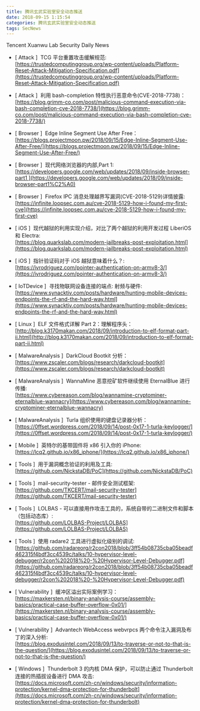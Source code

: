 ```yaml
---
title: 腾讯玄武实验室安全动态推送
date: 2018-09-15 1:15:54
categories: 腾讯玄武实验室安全动态推送
tags: SecNews
---
```


Tencent Xuanwu Lab Security Daily News  
* [ Attack ]  TCG 平台重置攻击缓解规范:   
[https://trustedcomputinggroup.org/wp-content/uploads/Platform-Reset-Attack-Mitigation-Specification.pdf](https://trustedcomputinggroup.org/wp-content/uploads/Platform-Reset-Attack-Mitigation-Specification.pdf)  

* [ Attack ]  利用 bash-completion 特性执行恶意命令(CVE-2018-7738)：   
[https://blog.grimm-co.com/post/malicious-command-execution-via-bash-completion-cve-2018-7738/](https://blog.grimm-co.com/post/malicious-command-execution-via-bash-completion-cve-2018-7738/)  

* [ Browser ]  Edge Inline Segment Use After Free：   
[https://blogs.projectmoon.pw/2018/09/15/Edge-Inline-Segment-Use-After-Free/](https://blogs.projectmoon.pw/2018/09/15/Edge-Inline-Segment-Use-After-Free/)  

* [ Browser ]  现代网络浏览器的内部,Part 1:   
[https://developers.google.com/web/updates/2018/09/inside-browser-part1 ](https://developers.google.com/web/updates/2018/09/inside-browser-part1%C2%A0)  

* [ Browser ]  Firefox IPC 消息处理越界写漏洞(CVE-2018-5129)详情披露:   
[https://infinite.loopsec.com.au/cve-2018-5129-how-i-found-my-first-cve](https://infinite.loopsec.com.au/cve-2018-5129-how-i-found-my-first-cve)  

* [ iOS ]  现代越狱的利用实现介绍，对比了两个越狱的利用开发过程 LiberiOS 和 Electra:   
[https://blog.quarkslab.com/modern-jailbreaks-post-exploitation.html](https://blog.quarkslab.com/modern-jailbreaks-post-exploitation.html)  

* [ iOS ]  指针验证码对于 iOS 越狱意味着什么？:   
[https://ivrodriguez.com/pointer-authentication-on-armv8-3/](https://ivrodriguez.com/pointer-authentication-on-armv8-3/)  

* [ IoTDevice ]  寻找物联网设备连接的端点: 射频与硬件:   
[https://www.synacktiv.com/posts/hardware/hunting-mobile-devices-endpoints-the-rf-and-the-hard-way.html](https://www.synacktiv.com/posts/hardware/hunting-mobile-devices-endpoints-the-rf-and-the-hard-way.html)  

* [ Linux ]  ELF 文件格式详解 Part 2：理解程序头：   
[http://blog.k3170makan.com/2018/09/introduction-to-elf-format-part-ii.html](http://blog.k3170makan.com/2018/09/introduction-to-elf-format-part-ii.html)  

* [ MalwareAnalysis ]  DarkCloud Bootkit 分析：   
[https://www.zscaler.com/blogs/research/darkcloud-bootkit](https://www.zscaler.com/blogs/research/darkcloud-bootkit)  

* [ MalwareAnalysis ]  WannaMine 恶意挖矿软件继续使用 EternalBlue 进行传播:   
[https://www.cybereason.com/blog/wannamine-cryptominer-eternalblue-wannacry](https://www.cybereason.com/blog/wannamine-cryptominer-eternalblue-wannacry)  

* [ MalwareAnalysis ]  Turla 组织使用的键盘记录器分析：   
[https://0ffset.wordpress.com/2018/09/14/post-0x17-1-turla-keylogger/](https://0ffset.wordpress.com/2018/09/14/post-0x17-1-turla-keylogger/)  

* [ Mobile ]  英特尔的基带固件将 x86 引入你的 iPhone:   
[https://lcq2.github.io/x86_iphone/](https://lcq2.github.io/x86_iphone/)  

* [ Tools ]  用于漏洞概念验证的利用及工具:   
[https://github.com/NickstaDB/PoC](https://github.com/NickstaDB/PoC)  

* [ Tools ]  mail-security-tester - 邮件安全测试框架:   
[https://github.com/TKCERT/mail-security-tester](https://github.com/TKCERT/mail-security-tester)  

* [ Tools ]  LOLBAS - 可以直接用作攻击工具的，系统自带的二进制文件和脚本（包括动态库）:   
[https://github.com/LOLBAS-Project/LOLBAS](https://github.com/LOLBAS-Project/LOLBAS)  

* [ Tools ]  使用 radare2 工具进行虚拟化级别的调试:   
[https://github.com/radareorg/r2con2018/blob/3ff54b08735cba05beadf462315f4bdf3cc4539c/talks/10-hypervisor-level-debugger/r2con%202018%20-%20Hypervisor-Level-Debugger.pdf](https://github.com/radareorg/r2con2018/blob/3ff54b08735cba05beadf462315f4bdf3cc4539c/talks/10-hypervisor-level-debugger/r2con%202018%20-%20Hypervisor-Level-Debugger.pdf)  

* [ Vulnerability ]  缓冲区溢出实际案例学习：   
[https://maxkersten.nl/binary-analysis-course/assembly-basics/practical-case-buffer-overflow-0x01/](https://maxkersten.nl/binary-analysis-course/assembly-basics/practical-case-buffer-overflow-0x01/)  

* [ Vulnerability ]  Advantech WebAccess webvrpcs 两个命令注入漏洞及布丁的深入分析:   
[https://blog.exodusintel.com/2018/09/13/to-traverse-or-not-to-that-is-the-question/](https://blog.exodusintel.com/2018/09/13/to-traverse-or-not-to-that-is-the-question/)  

* [ Windows ]  Thunderbolt 3 的内核 DMA 保护，可以防止通过 Thunderbolt 连接的热插拔设备进行 DMA 攻击:   
[https://docs.microsoft.com/zh-cn/windows/security/information-protection/kernel-dma-protection-for-thunderbolt](https://docs.microsoft.com/zh-cn/windows/security/information-protection/kernel-dma-protection-for-thunderbolt)  

